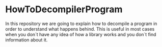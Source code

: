 # HowToDecompilerProgram
In this repository we are going to explain how to decompile a program in order to understand what happens behind. This is useful in most cases when you don´t  have any idea of how a library works and you don´t find information about it.
